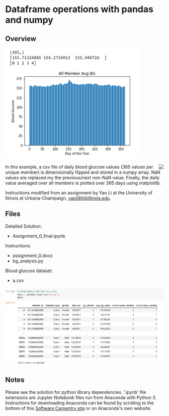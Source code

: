 # Dataframe operations with pandas and numpy

## Overview
![](./all-member-avg-bg.png)

<img align="right" src="doc/all-member-avg-bg.png">

In this example, a csv file of daily blood glucose values (365 values per unique member) is dimensionally flipped and stored in a numpy array. NaN values are replaced my the previous/next non-NaN value. Finally, the daily value averaged over all members is plotted over 365 days using matplotlib. 

Instructions modified from an assignment by Yao Li at the University of Illinois at Urbana-Champaign, yaoli90@illinois.edu.

## Files

Detailed Solution:
- Assignment_0_final.ipynb

Instructions: 
- assignment_0.docx
- bg_analysis.py

Blood glucose dataset:
- a.csv

![](./csv-readout.png)

## Notes

Please see the solution for python library dependencies. '.ipynb' file extensions are Jupyter Notebook files run from Anaconda with Python 3. Instructions for downloading Anaconda can be found by scrolling to the bottom of this [Software Carpentry site](https://swc-uiuc.github.io/2020-07-researchpark/) or on Anaconda's own website.


 



